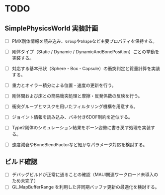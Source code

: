 # TODO

## SimplePhysicsWorld 実装計画
- [ ] PMX剛体情報を読み込み、`Group`や`Shape`など主要プロパティを保持する。
- [ ] 剛体タイプ（Static / Dynamic / DynamicAndBonePosition）ごとの挙動を実装する。
- [ ] 対応する基本形状（Sphere・Box・Capsule）の衝突判定と質量計算を実装する。
- [ ] 重力とオイラー積分による位置・速度の更新を行う。
- [ ] 剛体間および床との簡易衝突処理と摩擦・反発係数の反映を行う。
- [ ] 衝突グループとマスクを用いたフィルタリング機構を用意する。
- [ ] ジョイント情報を読み込み、バネ付き6DOF制約を近似する。
- [ ] Type2剛体のシミュレーション結果をボーン姿勢に書き戻す処理を実装する。
- [ ] 速度減衰やBoneBlendFactorなど細かなパラメータ対応を検討する。


## ビルド確認
- [ ] デバッグビルドが正常に通ることの確認（MAUI関連ワークロード未導入のため未完了）
- [ ] GL.MapBufferRange を利用した非同期バッファ更新の最適化を検討する。
